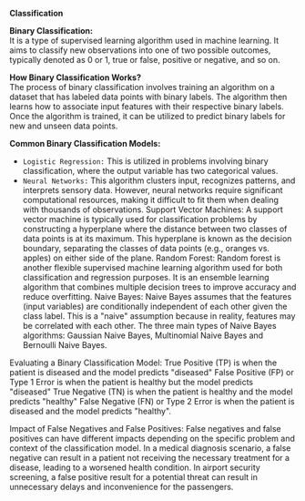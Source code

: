 **Classification**<br/>

**Binary Classification:**<br/>
It is a type of supervised learning algorithm used in machine learning. It aims to classify new observations into one of two possible outcomes, typically denoted as 0 or 1, true or false, positive or negative, and so on.

**How Binary Classification Works?**<br/>The process of binary classification involves training an algorithm on a dataset that has labeled data points with binary labels. The algorithm then learns how to associate input features with their respective binary labels. Once the algorithm is trained, it can be utilized to predict binary labels for new and unseen data points.

**Common Binary Classification Models:**<br/>
- `Logistic Regression:` This is utilized in problems involving binary classification, where the output variable has two categorical values.
- `Neural Networks:` This algorithm clusters input, recognizes patterns, and interprets sensory data. However, neural networks require significant computational resources, making it difficult to fit them when dealing with thousands of observations.
Support Vector Machines: A support vector machine is typically used for
classification problems by constructing a
hyperplane where the distance between two
classes of data points is at its maximum. This
hyperplane is known as the decision boundary,
separating the classes of data points (e.g.,
oranges vs. apples) on either side of the plane.
Random Forest: Random forest is another flexible supervised
machine learning algorithm used for both
classification and regression purposes. It is an
ensemble learning algorithm that combines
multiple decision trees to improve accuracy and
reduce overfitting.
Naive Bayes: Naive Bayes assumes that the features (input
variables) are conditionally independent of each
other given the class label. This is a "naive"
assumption because in reality, features may be
correlated with each other. The three main types
of Naive Bayes algorithms: Gaussian Naive Bayes,
Multinomial Naive Bayes and Bernoulli Naive
Bayes.

Evaluating a Binary Classification Model:
True Positive (TP) is when the patient is diseased
and the model predicts "diseased"
False Positive (FP) or Type 1 Error is when the
patient is healthy but the model predicts
"diseased"
True Negative (TN) is when the patient is healthy
and the model predicts "healthy"
False Negative (FN) or Type 2 Error is when the
patient is diseased and the model predicts
"healthy".

Impact of False Negatives and False Positives:
False negatives and false positives can have
different impacts depending on the specific
problem and context of the classification model.
In a medical diagnosis scenario, a false negative
can result in a patient not receiving the necessary
treatment for a disease, leading to a worsened
health condition.
In airport security screening, a false positive
result for a potential threat can result in
unnecessary delays and inconvenience for the
passengers.